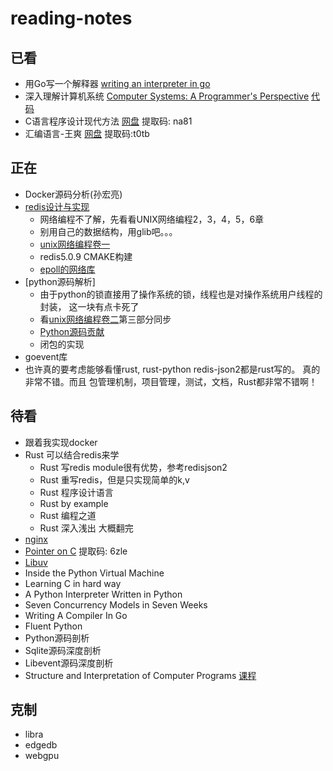 # reading-notes

## 已看
- 用Go写一个解释器 [writing an interpreter in go](https://github.com/OhBonsai/reading-notes/blob/master/writing-an-interpreter-in-Go/writing-an-interpreter-in-Go.pdf)
- 深入理解计算机系统 [Computer Systems: A Programmer's Perspective](https://github.com/OhBonsai/reading-notes/blob/master/a-programmers-perspective-prentice-hall/a-programmers-perspective-prentice-hall.pdf)  [代码](http://csapp.cs.cmu.edu/public/code.html)
- C语言程序设计现代方法 [网盘](https://pan.baidu.com/s/16q9Zfb2gnBrvetNQYrE5rg) 提取码: na81
- 汇编语言-王爽 [网盘](https://pan.baidu.com/s/1QEFn3khyphuZ8uc6vWjNLw) 提取码:t0tb


## 正在
- Docker源码分析(孙宏亮)
- [redis设计与实现](https://pan.baidu.com/s/1zodfxpfsvzGiW5v7LYWCcQ)
    - 网络编程不了解，先看看UNIX网络编程2，3，4，5，6章
    - 别用自己的数据结构，用glib吧。。。
    - [unix网络编程卷一]()
    - redis5.0.9 CMAKE构建
    - [epoll的网络库](https://mp.weixin.qq.com/s/agIYfq_7Bu6WAJ-zJ2f1CQ)
- [python源码解析]
    - 由于python的锁直接用了操作系统的锁，线程也是对操作系统用户线程的封装， 这一块有点卡死了
    - 看[unix网络编程卷二]()第三部分同步
    - [Python源码贡献](https://devguide.python.org/coverage/)
    - 闭包的实现
- goevent库
- 也许真的要考虑能够看懂rust, rust-python redis-json2都是rust写的。 真的非常不错。而且
包管理机制，项目管理，测试，文档，Rust都非常不错啊！


## 待看
- 跟着我实现docker
- Rust 可以结合redis来学
    - Rust 写redis module很有优势，参考redisjson2
    - Rust 重写redis，但是只实现简单的k,v
    - Rust 程序设计语言
    - Rust by example
    - Rust 编程之道 
    - Rust 深入浅出 大概翻完
- [nginx](https://github.com/y123456yz/reading-code-of-nginx-1.9.2)
- [Pointer on C](https://pan.baidu.com/s/19fO3yW7XSQl4kZpEZwciqQ)  提取码: 6zle
- [Libuv](https://github.com/luohaha/Chinese-uvbookl)
- Inside the Python Virtual Machine
- Learning C in hard way
- A Python Interpreter Written in Python
- Seven Concurrency Models in Seven Weeks
- Writing A Compiler In Go
- Fluent Python
- Python源码剖析
- Sqlite源码深度剖析
- Libevent源码深度剖析
- Structure and Interpretation of Computer Programs [课程](https://ocw.mit.edu/courses/electrical-engineering-and-computer-science/6-001-structure-and-interpretation-of-computer-programs-spring-2005/video-lectures/)


## 克制
- libra
- edgedb
- webgpu

